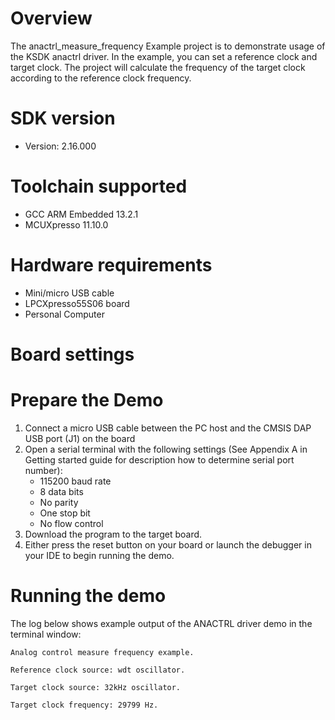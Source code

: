 Overview
========
The anactrl_measure_frequency Example project is to demonstrate usage of the KSDK anactrl driver.
In the example, you can set a reference clock and target clock. The project will calculate the frequency of the
target clock according to the reference clock frequency.

SDK version
===========
- Version: 2.16.000

Toolchain supported
===================
- GCC ARM Embedded  13.2.1
- MCUXpresso  11.10.0

Hardware requirements
=====================
- Mini/micro USB cable
- LPCXpresso55S06 board
- Personal Computer

Board settings
==============

Prepare the Demo
================
1.  Connect a micro USB cable between the PC host and the CMSIS DAP USB port (J1) on the board
2.  Open a serial terminal with the following settings (See Appendix A in Getting started guide for description how to determine serial port number):
    - 115200 baud rate
    - 8 data bits
    - No parity
    - One stop bit
    - No flow control
3.  Download the program to the target board.
4.  Either press the reset button on your board or launch the debugger in your IDE to begin running the demo.

Running the demo
================
The log below shows example output of the ANACTRL driver demo in the terminal window:
~~~~~~~~~~~~~~~~~~~~~~~~~~~~~~~~~~~
Analog control measure frequency example.

Reference clock source: wdt oscillator.

Target clock source: 32kHz oscillator.

Target clock frequency: 29799 Hz.
~~~~~~~~~~~~~~~~~~~~~~~~~~~~~~~~~~~
